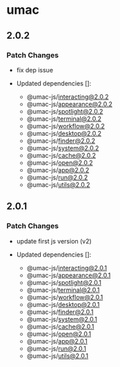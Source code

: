 # umac

## 2.0.2

### Patch Changes

- fix dep issue

- Updated dependencies []:
  - @umac-js/interacting@2.0.2
  - @umac-js/appearance@2.0.2
  - @umac-js/spotlight@2.0.2
  - @umac-js/terminal@2.0.2
  - @umac-js/workflow@2.0.2
  - @umac-js/desktop@2.0.2
  - @umac-js/finder@2.0.2
  - @umac-js/system@2.0.2
  - @umac-js/cache@2.0.2
  - @umac-js/open@2.0.2
  - @umac-js/app@2.0.2
  - @umac-js/run@2.0.2
  - @umac-js/utils@2.0.2

## 2.0.1

### Patch Changes

- update first js version (v2)

- Updated dependencies []:
  - @umac-js/interacting@2.0.1
  - @umac-js/appearance@2.0.1
  - @umac-js/spotlight@2.0.1
  - @umac-js/terminal@2.0.1
  - @umac-js/workflow@2.0.1
  - @umac-js/desktop@2.0.1
  - @umac-js/finder@2.0.1
  - @umac-js/system@2.0.1
  - @umac-js/cache@2.0.1
  - @umac-js/open@2.0.1
  - @umac-js/app@2.0.1
  - @umac-js/run@2.0.1
  - @umac-js/utils@2.0.1
